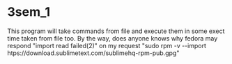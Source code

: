# 3sem_1
This program will take commands from file and execute them in some exect time taken from file too.
By the way, does anyone knows why fedora may respond  "import read failed(2)"
on my request "sudo rpm -v --import htps://download.sublimetext.com/sublimehq-rpm-pub.gpg"
